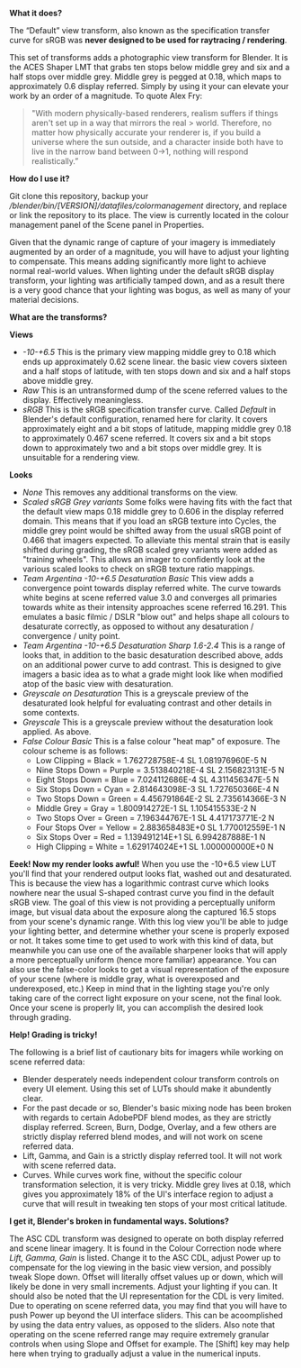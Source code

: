 **What it does?**

The “Default” view transform, also known as the specification transfer curve for sRGB was **never designed to be used for raytracing / rendering**.

This set of transforms adds a photographic view transform for Blender. It is the ACES Shaper LMT that grabs ten stops below middle grey
and six and a half stops over middle grey. Middle grey is pegged at 0.18, which maps to approximately 0.6
display referred. Simply by using it your can elevate your work by an order of a magnitude. To quote Alex Fry:

> "With modern physically-based renderers, realism suffers if things aren't set up in a way that mirrors the real > world. Therefore, no matter how physically accurate your renderer is, if you build a universe where the sun 
> outside, and a character inside both have to live in the narrow band between 0->1, nothing will respond
> realistically.”

**How do I use it?**

Git clone this repository, backup your */blender/bin/[VERSION]/datafiles/colormanagement* directory, and replace or link the repository to its place. The view is currently located in the colour management panel of the Scene panel in Properties.

Given that the dynamic range of capture of your imagery is immediately augmented by an order of a magnitude, you will have to adjust your lighting to compensate. This means adding significantly more light to achieve normal real-world values. When lighting under the default sRGB display transform, your lighting was artificially tamped down, and as a result there is a very good chance that your lighting was bogus, as well as many of your material decisions.

**What are the transforms?**

**Views**
 * *-10-+6.5* This is the primary view mapping middle grey to 0.18 which ends up approximately 0.62 scene linear.
 the basic view covers sixteen and a half stops of latitude, with ten stops down and six and a half stops above
 middle grey.
 * *Raw* This is an untransformed dump of the scene referred values to the display. Effectively meaningless.
 * *sRGB* This is the sRGB specification transfer curve. Called *Default* in Blender's default configuration,
 renamed here for clarity. It covers approximately eight and a bit stops of latitude, mapping middle grey 0.18 to
 approximately 0.467 scene referred. It covers six and a bit stops down to approximately two and a bit stops over
 middle grey. It is unsuitable for a rendering view.
 
**Looks**
 * *None* This removes any additional transforms on the view.
 * *Scaled sRGB Grey variants* Some folks were having fits with the fact that the default view maps 0.18 middle grey to 0.606 in the display referred domain. This means that if you load an sRGB texture into Cycles, the middle grey point would be shifted away from the usual sRGB point of 0.466 that imagers expected. To alleviate this mental strain that is easily shifted during grading, the sRGB scaled grey variants were added as "training wheels". This allows an imager to confidently look at the various scaled looks to check on sRGB texture ratio mappings.
 * *Team Argentina -10-+6.5 Desaturation Basic* This view adds a convergence point towards display referred white.
  The curve towards white begins at scene referred value 3.0 and converges all primaries towards white as their
  intensity approaches scene referred 16.291. This emulates a basic filmic / DSLR "blow out" and helps shape
  all colours to desaturate correctly, as opposed to without any desaturation / convergence / unity point.
 * *Team Argentina -10-+6.5 Desaturation Sharp 1.6-2.4* This is a range of looks that, in addition to the basic
  desaturation described above, adds on an additional power curve to add contrast. This is designed to give
  imagers a basic idea as to what a grade might look like when modified atop of the basic view with desaturation.
 * *Greyscale on Desaturation* This is a greyscale preview of the desaturated look helpful for evaluating
  contrast and other details in some contexts.
 * *Greyscale* This is a greyscale preview without the desaturation look applied. As above.
 * *False Colour Basic* This is a false colour "heat map" of exposure. The colour scheme is as follows:
   * Low Clipping = Black        = 1.762728758E-4 SL 1.081976960E-5 N
   * Nine Stops Down = Purple    = 3.513840218E-4 SL 2.156823131E-5 N
   * Eight Stops Down = Blue     = 7.024112686E-4 SL 4.311456347E-5 N
   * Six Stops Down = Cyan       = 2.814643098E-3 SL 1.727650366E-4 N
   * Two Stops Down = Green      = 4.456791864E-2 SL 2.735614366E-3 N
   * Middle Grey = Gray          = 1.800914272E-1 SL 1.105415533E-2 N
   * Two Stops Over = Green      = 7.196344767E-1 SL 4.417173771E-2 N
   * Four Stops Over = Yellow    = 2.883658483E+0 SL 1.770012559E-1 N
   * Six Stops Over = Red        = 1.139491214E+1 SL 6.994287888E-1 N
   * High Clipping = White       = 1.629174024E+1 SL 1.000000000E+0 N

**Eeek! Now my render looks awful!**
When you use the -10+6.5 view LUT you'll find that your rendered output looks flat, washed out and desaturated.
This is because the view has a logarithmic contrast curve which looks nowhere near the usual S-shaped contrast curve you find in the default sRGB view.
The goal of this view is not providing a perceptually uniform image, but visual data about the exposure along the captured 16.5 stops from your scene's dynamic range. With this log view you'll be able to judge your lighting better, and determine whether your scene is properly exposed or not.
It takes some time to get used to work with this kind of data, but meanwhile you can use one of the available sharpener looks that will apply a more perceptually uniform (hence more familiar) appearance.
You can also use the false-color looks to get a visual representation of the exposure of your scene (where is middle gray, what is overexposed and underexposed, etc.)
Keep in mind that in the lighting stage you're only taking care of the correct light exposure on your scene, not the final look. Once your scene is properly lit, you can accomplish the desired look through grading.

**Help! Grading is tricky!**

The following is a brief list of cautionary bits for imagers while working on scene referred data:
 * Blender desperately needs independent colour transform controls on every UI element. Using this set of LUTs should make it abundently clear.
 * For the past decade or so, Blender's basic mixing node has been broken with regards to certain AdobePDF blend modes, as they are strictly display referred. Screen, Burn, Dodge, Overlay, and a few others are strictly display referred blend modes, and will not work on scene referred data.
 * Lift, Gamma, and Gain is a strictly display referred tool. It will not work with scene referred data.
 * Curves. While curves work fine, without the specific colour transformation selection, it is very tricky. Middle
grey lives at 0.18, which gives you approximately 18% of the UI's interface region to adjust a curve that will
result in tweaking ten stops of your most critical latitude.

**I get it, Blender's broken in fundamental ways. Solutions?**

The ASC CDL transform was designed to operate on both display referred and scene linear imagery. It is found in
the Colour Correction node where *Lift, Gamma, Gain* is listed. Change it to the ASC CDL, adjust Power up to
compensate for the log viewing in the basic view version, and possibly tweak Slope down. Offset will literally
offset values up or down, which will likely be done in very small increments. Adjust your lighting if you can. It should also be noted that the UI representation for the CDL is very limited. Due to operating on scene referred data, you may find that you will have to push Power up beyond the UI interface sliders. This can be acoomplished by using the data entry values, as opposed to the sliders. Also note that operating on the scene referred range may require extremely granular controls when using Slope and Offset for example. The [Shift] key may help here when trying to gradually adjust a value in the numerical inputs.
